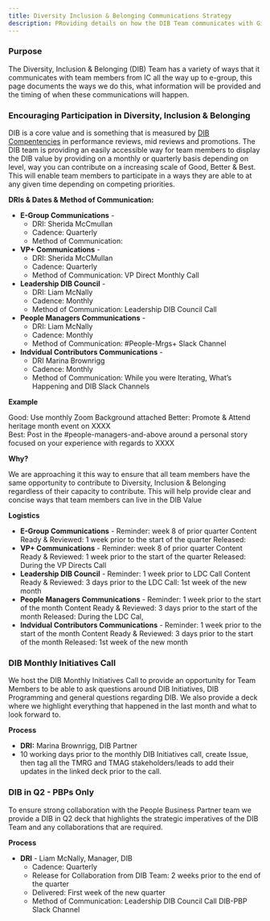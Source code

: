 ```yaml
---
title: Diversity Inclusion & Belonging Communications Strategy
description: PRoviding details on how the DIB Team communicates with GitLab to achieve engagement, contributions and collaborations from team members
---
```


### Purpose

The Diversity, Inclusion & Belonging (DIB) Team has a variety of ways that it communicates with team members from IC all the way up to e-group, this page documents the ways we do this, what information will be provided and the timing of when these communications will happen.

### Encouraging Participation in Diversity, Inclusion & Belonging

DIB is a core value and is something that is measured by [DIB Compentencies](https://handbook.gitlab.com/handbook/values/#diversity-inclusion--belonging-competency) in performance reviews, mid reviews and promotions. The DIB team is providing an easily accessible way for team members to display the DIB value by providing on a monthly or quarterly basis depending on level, way you can contribute on a increasing scale of Good, Better & Best. This will enable team members to participate in a ways they are able to at any given time depending on competing priorities.

**DRIs & Dates & Method of Communication:**

- **E-Group Communications** -
    - DRI: Sherida McCmullan
    - Cadence: Quarterly
    - Method of Communication:
- **VP+ Communications** -
    - DRI: Sherida McCMullan
    - Cadence: Quarterly
    - Method of Communication: VP Direct Monthly Call
- **Leadership DIB Council** -
    - DRI: Liam McNally
    - Cadence: Monthly
    - Method of Communication: Leadership DIB Council Call
- **People Managers Communications** -
    - DRI: Liam McNally
    - Cadence: Monthly
    - Method of Communication: #People-Mrgs+ Slack Channel
- **Indvidual Contributors Communications** -
    - DRI Marina Brownrigg
    - Cadence: Monthly
    - Method of Communication: While you were Iterating, What’s Happening and DIB Slack Channels

**Example**

Good: Use monthly Zoom Background attached
Better: Promote & Attend heritage month event on XXXX  
Best: Post in the #people-managers-and-above around a personal story focused on your experience with regards to XXXX

**Why?**

We are approaching it this way to ensure that all team members have the same opportunity to contribute to Diversity, Inclusion & Belonging regardless of their capacity to contribute. This will help provide clear and concise ways that team members can live in the DIB Value

**Logistics**

- **E-Group Communications** - Reminder: week 8 of prior quarter Content Ready & Reviewed: 1 week prior to the start of the quarter Released:  
- **VP+ Communications** - Reminder: week 8 of prior quarter Content Ready & Reviewed: 1 week prior to the start of the quarter Released: During the VP Directs Call
- **Leadership DIB Council** - Reminder: 1 week prior to LDC Call Content Ready & Reviewed: 3 days prior to the LDC Call: 1st week of the new month
- **People Managers Communications** - Reminder: 1 week prior to the start of the month Content Ready & Reviewed: 3 days prior to the start of the month Released: During the LDC Cal,
- **Indvidual Contributors Communications** - Reminder: 1 week prior to the start of the month Content Ready & Reviewed: 3 days prior to the start of the month Released: 1st week of the new month

### DIB Monthly Initiatives Call

We host the DIB Monthly Initiatives Call to provide an opportunity for Team Members to be able to ask questions around DIB Initiatives, DIB Programming and general questions regarding DIB. We also provide a deck where we highlight everything that happened in the last month and what to look forward to.

**Process**

- **DRI:** Marina Brownrigg, DIB Partner
- 10 working days prior to the monthly DIB Initiatives  call, create Issue, then tag  all the TMRG and TMAG stakeholders/leads to add their updates in the linked deck prior to the call.

### DIB in Q2 - PBPs Only

To ensure strong collaboration with the People Business Partner team we provide a DIB in Q2 deck that highlights the strategic imperatives of the DIB Team and any collaborations that are required.

**Process**

- **DRI** - Liam McNally, Manager, DIB
    - Cadence: Quarterly
    - Release for Collaboration from DIB Team: 2 weeks prior to the end of the quarter
    - Delivered: First week of the new quarter
    - Method of Communication: Leadership DIB Council Call DIB-PBP Slack Channel
